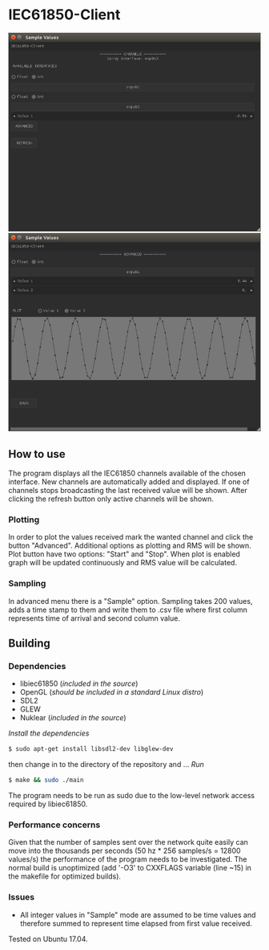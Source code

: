 # IEC61850-Client

![User interface #1](Images/normal.png)
![User interface #2](Images/advanced.png)

## How to use

The program displays all the IEC61850 channels available of the chosen interface.
New channels are automatically added and displayed. If one of channels stops broadcasting the last
received value will be shown. After clicking the refresh button only active channels will be shown.

### Plotting

In order to plot the values received mark the wanted channel and click the button "Advanced".
Additional options as plotting and RMS will be shown. Plot button have two options: "Start" and "Stop".
When plot is enabled graph will be updated continuously and RMS value will be calculated.

### Sampling

In advanced menu there is a "Sample" option. Sampling takes 200 values, adds a time stamp to them and write them to .csv file where
first column represents time of arrival and second column value.

## Building
### Dependencies
- libiec61850 (_included in the source_)
- OpenGL (_should be included in a standard Linux distro_)
- SDL2
- GLEW
- Nuklear (_included in the source_)

*Install the dependencies*
```bash  
$ sudo apt-get install libsdl2-dev libglew-dev
```
then change in to the directory of the repository and ...
*Run*
```bash  
$ make && sudo ./main
```

The program needs to be run as sudo due to the low-level network access required
by libiec61850.

### Performance concerns
Given that the number of samples sent over the network quite easily can move into the thousands per seconds (50 hz * 256 samples/s = 12800 values/s) the performance of the program needs to be investigated. The normal build is unoptimized (add '-O3' to CXXFLAGS variable (line ~15) in the makefile for optimized builds).

### Issues

- All integer values in "Sample" mode are assumed to be time values and therefore summed to represent time elapsed from first value received.

Tested on Ubuntu 17.04.
